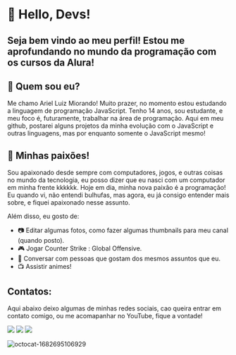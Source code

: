 # 👋 Hello, Devs!
## Seja bem vindo ao meu perfil! Estou me aprofundando no mundo da programação com os cursos da Alura!




## 👦 Quem sou eu?

Me chamo Ariel Luiz Miorando! Muito prazer, no momento estou estudando a linguagem de programação JavaScript.
Tenho 14 anos, sou estudante, e meu foco é, futuramente, trabalhar na área de programação.
Aqui em meu github, postarei alguns projetos da minha evolução com o JavaScript e outras linguagens, mas por enquanto somente o JavaScript mesmo!
 
## 💜 Minhas paixões!

Sou apaixonado desde sempre com computadores, jogos, e outras coisas no mundo da tecnologia, eu posso dizer que eu nasci com um computador em minha frente kkkkkk.
Hoje em dia, minha nova paixão é a programação! Eu quando vi, não entendi bulhufas, mas agora, eu já consigo entender mais sobre, e fiquei apaixonado nesse assunto.

Além disso, eu gosto de:

- 📷 Editar algumas fotos, como fazer algumas thumbnails para meu canal (quando posto).
- 🎮 Jogar Counter Strike : Global Offensive.
- 💬 Conversar com pessoas que gostam dos mesmos assuntos que eu.
- 📺 Assistir animes!


## Contatos:

Aqui abaixo deixo algumas de minhas redes sociais, cao queira entrar em contato comigo, ou me acomapanhar no YouTube, fique a vontade!

<div>
<a href="https://www.youtube.com/channel/UCjz4lbV_q55lrTiMmRUVPow" target="_blank"><img src="https://img.shields.io/badge/YouTube-FF0000?style=for-the-badge&logo=youtube&logoColor=white" target="_blank"></a>
<a href="https://instagram.com/piorandinho" target="_blank"><img src="https://img.shields.io/badge/-Instagram-%23E4405F?style=for-the-badge&logo=instagram&logoColor=white" target="_blank"></a>
<a href = "mailto:contato@seu-usuário-aqui"><img src="https://img.shields.io/badge/Gmail-D14836?style=for-the-badge&logo=gmail&logoColor=white" target="_blank"></a> 
</div>

![octocat-1682695106929](https://user-images.githubusercontent.com/125283126/235194784-62f7fc90-6d9a-4b53-9530-ef6e05e75dc7.png)




